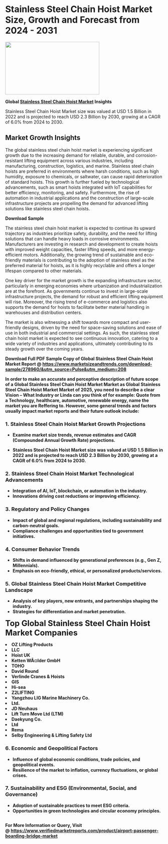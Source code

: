 <H1>Stainless Steel Chain Hoist Market Size, Growth and Forecast from 2024 - 2031</H1><img class="aligncenter size-medium wp-image-584254" src="https://thirdeyenews.in/wp-content/uploads/2024/09/Global-Market-Research-300x168.jpeg" alt="" width="300" height="168" /><p><strong>Global&nbsp;<a href="https://www.marketsizeandtrends.com/download-sample/278960/&amp;utm_source=Pulse&amp;utm_medium=208">Stainless Steel Chain Hoist Market</a> Insights</strong></p><p>Stainless Steel Chain Hoist Market size was valued at USD 1.5 Billion in 2022 and is projected to reach USD 2.3 Billion by 2030, growing at a CAGR of 6.0% from 2024 to 2030.</p><p><h2>Market Growth Insights</h2> <p>The global stainless steel chain hoist market is experiencing significant growth due to the increasing demand for reliable, durable, and corrosion-resistant lifting equipment across various industries, including manufacturing, construction, logistics, and marine. Stainless steel chain hoists are preferred in environments where harsh conditions, such as high humidity, exposure to chemicals, or saltwater, can cause rapid deterioration of standard hoists. This growth is further fueled by technological advancements, such as smart hoists integrated with IoT capabilities for better efficiency, monitoring, and safety. Furthermore, the rise of automation in industrial applications and the construction of large-scale infrastructure projects are propelling the demand for advanced lifting solutions like stainless steel chain hoists.</p> <p><strong>Download Sample</strong></p> <p>The stainless steel chain hoist market is expected to continue its upward trajectory as industries prioritize safety, durability, and the need for lifting solutions that can handle heavy loads in corrosive environments. Manufacturers are investing in research and development to create hoists with improved weight capacities, faster lifting speeds, and more energy-efficient motors. Additionally, the growing trend of sustainable and eco-friendly materials is contributing to the adoption of stainless steel as the preferred material for hoists, as it is highly recyclable and offers a longer lifespan compared to other materials.</p> <p>One key driver for the market growth is the expanding infrastructure sector, particularly in emerging economies where urbanization and industrialization are at the forefront. As governments continue to invest in large-scale infrastructure projects, the demand for robust and efficient lifting equipment will rise. Moreover, the rising trend of e-commerce and logistics also supports the demand for hoists to facilitate better material handling in warehouses and distribution centers.</p> <p>The market is also witnessing a shift towards more compact and user-friendly designs, driven by the need for space-saving solutions and ease of use in both industrial and commercial settings. As such, the stainless steel chain hoist market is expected to see continuous innovation, catering to a wide variety of industries and applications, ultimately contributing to its steady growth over the coming years.</p> <p><strong></p><p><span class=""><strong>Download Full PDF Sample Copy of Global Stainless Steel Chain Hoist Market Report</strong> @ <a href="https://www.marketsizeandtrends.com/download-sample/278960/&amp;utm_source=Pulse&amp;utm_medium=208" target="_blank">https://www.marketsizeandtrends.com/download-sample/278960/&amp;utm_source=Pulse&amp;utm_medium=208</a></span></p><p>In order to make an accurate and perceptive description of future scope of a Global&nbsp;Stainless Steel Chain Hoist Market Market as Global&nbsp;Stainless Steel Chain Hoist Market Market of 2025, you need to describe a clear Vision &ndash; What Industry or Linda can you think of for example: Quote from a Technology, healthcare, automotive, renewable energy, name the market you are Reffering to. However, some general trends and factors usually impact market reports and their future outlook include:</p><h3>1.&nbsp;<strong>Stainless Steel Chain Hoist Market Growth Projections</strong></h3><ul><li>Examine market size trends, revenue estimates and CAGR (Compounded Annual Growth Rate) projections.</li><li><p>Stainless Steel Chain Hoist Market size was valued at USD 1.5 Billion in 2022 and is projected to reach USD 2.3 Billion by 2030, growing at a CAGR of 6.0% from 2024 to 2030.</p></li></ul><h3>2.&nbsp;<strong>Stainless Steel Chain Hoist Market Technological Advancements</strong></h3><ul><li>Integration of AI, IoT, blockchain, or automation in the industry.</li><li>Innovations driving cost reductions or improving efficiency.</li></ul><h3>3.&nbsp;<strong>Regulatory and Policy Changes</strong></h3><ul><li>Impact of global and regional regulations, including sustainability and carbon-neutral goals.</li><li>Compliance challenges and opportunities tied to government initiatives.</li></ul><h3>4.&nbsp;<strong>Consumer Behavior Trends</strong></h3><ul><li>Shifts in demand influenced by generational preferences (e.g., Gen Z, Millennials).</li><li>Emphasis on eco-friendly, ethical, or personalized products/services.</li></ul><h3>5.&nbsp;<strong>Global Stainless Steel Chain Hoist Market Competitive Landscape</strong></h3><ul><li>Analysis of key players, new entrants, and partnerships shaping the industry.</li><li>Strategies for differentiation and market penetration.</li></ul><p data-pm-slice="1 1 []"><span style="color: inherit; font-family: inherit; font-size: 25px;">Top Global Stainless Steel Chain Hoist Market Companies</span></p><div class="" data-test-id=""><p><li>OZ Lifting Products</li><li> LLC</li><li> Hoist UK</li><li> Ketten WÃ¤lder GmbH</li><li> TOHO</li><li> David Round</li><li> Verlinde Cranes & Hoists</li><li> GIS</li><li> Hi-sea</li><li> Z2LIFTING</li><li> Yangzhou LIG Marine Machinery Co.</li><li> Ltd.</li><li> JD Neuhaus</li><li> Lift Turn Move Ltd (LTM)</li><li> Daekyung Co.</li><li> Ltd</li><li> Rema</li><li> Selby Engineering & Lifting Safety Ltd</li></p></div><h3>6.&nbsp;<strong>Economic and Geopolitical Factors</strong></h3><ul><li>Influence of global economic conditions, trade policies, and geopolitical events.</li><li>Resilience of the market to inflation, currency fluctuations, or global crises.</li></ul><h3>7.&nbsp;<strong>Sustainability and ESG (Environmental, Social, and Governance)</strong></h3><ul><li>Adoption of sustainable practices to meet ESG criteria.</li><li>Opportunities in green technologies and circular economy principles.</li></ul><h2><strong style="font-size: 14px;">For More Information or Query, Visit @&nbsp;</strong><a style="background-color: #ffffff; font-size: 14px;" href="https://www.marketsizeandtrends.com/report/stainless-steel-chain-hoist-market/" target="_blank">https://www.verifiedmarketreports.com/product/airport-passenger-boarding-bridge-market</a></h2>
